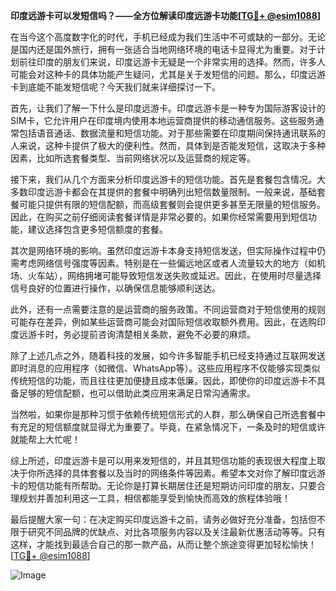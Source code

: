 **印度远游卡可以发短信吗？——全方位解读印度远游卡功能[[TG💪+ @esim1088](https://t.me/s/esim1088)]**

在当今这个高度数字化的时代，手机已经成为我们生活中不可或缺的一部分。无论是国内还是国外旅行，拥有一张适合当地网络环境的电话卡显得尤为重要。对于计划前往印度的朋友们来说，印度远游卡无疑是一个非常实用的选择。然而，许多人可能会对这种卡的具体功能产生疑问，尤其是关于发短信的问题。那么，印度远游卡到底能不能发短信呢？今天我们就来详细探讨一下。

首先，让我们了解一下什么是印度远游卡。印度远游卡是一种专为国际游客设计的SIM卡，它允许用户在印度境内使用本地运营商提供的移动通信服务。这些服务通常包括语音通话、数据流量和短信功能。对于那些需要在印度期间保持通讯联系的人来说，这种卡提供了极大的便利性。然而，具体到是否能发短信，这取决于多种因素，比如所选套餐类型、当前网络状况以及运营商的规定等。

接下来，我们从几个方面来分析印度远游卡的短信功能。首先是套餐包含情况。大多数印度远游卡都会在其提供的套餐中明确列出短信数量限制。一般来说，基础套餐可能只提供有限的短信配额，而高级套餐则会提供更多甚至无限量的短信服务。因此，在购买之前仔细阅读套餐详情是非常必要的。如果你经常需要用到短信功能，建议选择包含更多短信额度的套餐。

其次是网络环境的影响。虽然印度远游卡本身支持短信发送，但实际操作过程中仍需考虑网络信号强度等因素。特别是在一些偏远地区或者人流量较大的地方（如机场、火车站），网络拥堵可能导致短信发送失败或延迟。因此，在使用时尽量选择信号良好的位置进行操作，以确保信息能够顺利送达。

此外，还有一点需要注意的是运营商的服务政策。不同运营商对于短信使用的规则可能存在差异，例如某些运营商可能会对国际短信收取额外费用。因此，在选购印度远游卡时，务必提前咨询清楚相关条款，避免不必要的麻烦。

除了上述几点之外，随着科技的发展，如今许多智能手机已经支持通过互联网发送即时消息的应用程序（如微信、WhatsApp等）。这些应用程序不仅能够实现类似传统短信的功能，而且往往更加便捷且成本低廉。因此，即使你的印度远游卡不具备足够的短信配额，也可以借助此类应用来满足日常沟通需求。

当然啦，如果你是那种习惯于依赖传统短信形式的人群，那么确保自己所选套餐中有充足的短信额度就显得尤为重要了。毕竟，在紧急情况下，一条及时的短信或许就能帮上大忙呢！

综上所述，印度远游卡是可以用来发短信的，并且其短信功能的表现很大程度上取决于你所选择的具体套餐以及当时的网络条件等因素。希望本文对你了解印度远游卡的短信功能有所帮助。无论你是打算长期居住还是短期访问印度的朋友，只要合理规划并善加利用这一工具，相信都能享受到愉快而高效的旅程体验哦！

最后提醒大家一句：在决定购买印度远游卡之前，请务必做好充分准备，包括但不限于研究不同品牌的优缺点、对比各项服务内容以及关注最新优惠活动等等。只有这样，才能找到最适合自己的那一款产品，从而让整个旅途变得更加轻松愉快！[[TG💪+ @esim1088](https://t.me/s/esim1088)]

![Image](https://i.postimg.cc/4NQfJmqS/Snipaste-2025-05-13-00-14-12.png)